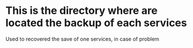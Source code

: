 # This is the directory where are located the backup of each services

Used to recovered the save of one services, in case of problem